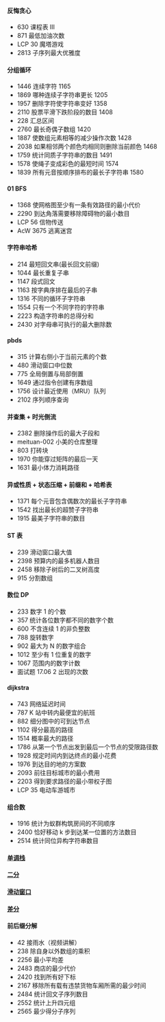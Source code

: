 #### 反悔贪心

- 630 课程表 III
- 871 最低加油次数
- LCP 30 魔塔游戏
- 2813 子序列最大优雅度

#### 分组循环

- 1446 连续字符 1165
- 1869 哪种连续子字符串更长 1205
- 1957 删除字符使字符串变好 1358
- 2110 股票平滑下跌阶段的数目 1408
- 228 汇总区间
- 2760 最长奇偶子数组 1420
- 1887 使数组元素相等的减少操作次数 1428
- 2038 如果相邻两个颜色均相同则删除当前颜色 1468
- 1759 统计同质子字符串的数目 1491
- 1578 使绳子变成彩色的最短时间 1574
- 1839 所有元音按顺序排布的最长子字符串 1580

#### 01 BFS

- 1368 使网格图至少有一条有效路径的最小代价
- 2290 到达角落需要移除障碍物的最小数目
- LCP 56 信物传送
- AcW 3675 逃离迷宫

#### 字符串哈希

- 214 最短回文串(最长回文前缀)
- 1044 最长重复子串
- 1147 段式回文
- 1163 按字典序排在最后的子串
- 1316 不同的循环子字符串
- 1554 只有一个不同字符的字符串
- 2223 构造字符串的总得分和
- 2430 对字母串可执行的最大删除数

#### pbds

- 315 计算右侧小于当前元素的个数
- 480 滑动窗口中位数
- 775 全局倒置与局部倒置
- 1649 通过指令创建有序数组
- 1756 设计最近使用（MRU）队列
- 2102 序列顺序查询

#### 并查集 + 时光倒流

- 2382 删除操作后的最大子段和
- meituan-002 小美的仓库整理
- 803 打砖块
- 1970 你能穿过矩阵的最后一天
- 1631 最小体力消耗路径

#### 异或性质 + 状态压缩 + 前缀和 + 哈希表

- 1371 每个元音包含偶数次的最长子字符串
- 1542 找出最长的超赞子字符串
- 1915 最美子字符串的数目

#### ST 表

- 239 滑动窗口最大值
- 2398 预算内的最多机器人数目
- 2458 移除子树后的二叉树高度
- 915 分割数组

#### 数位 DP

- 233 数字 1 的个数
- 357 统计各位数字都不同的数字个数
- 600 不含连续 1 的非负整数
- 788 旋转数字
- 902 最大为 N 的数字组合
- 1012 至少有 1 位重复的数字
- 1067 范围内的数字计数
- 面试题 17.06 2 出现的次数

#### dijkstra

- 743 网络延迟时间
- 787 K 站中转内最便宜的航班
- 882 细分图中的可到达节点
- 1102 得分最高的路径
- 1514 概率最大的路径
- 1786 从第一个节点出发到最后一个节点的受限路径数
- 1928 规定时间内到达终点的最小花费
- 1976 到达目的地的方案数
- 2093 前往目标城市的最小费用
- 2203 得到要求路径的最小带权子图
- LCP 35 电动车游城市

#### 组合数

- 1916 统计为蚁群构筑房间的不同顺序
- 2400 恰好移动 k 步到达某一位置的方法数目
- 2514 统计同位异构字符串数目

#### [单调栈](https://leetcode.cn/circle/discuss/9oZFK9/)

#### [二分](https://leetcode.cn/circle/discuss/SqopEo/)

#### [滑动窗口]([https://leetcode.cn/circle/discuss/0viNMK/)

#### [差分](https://leetcode.cn/circle/discuss/FfMCgb/)

#### 前后缀分解

- 42 接雨水（视频讲解）
- 238 除自身以外数组的乘积
- 2256 最小平均差
- 2483 商店的最少代价
- 2420 找到所有好下标
- 2167 移除所有载有违禁货物车厢所需的最少时间
- 2484 统计回文子序列数目
- 2552 统计上升四元组
- 2565 最少得分子序列
